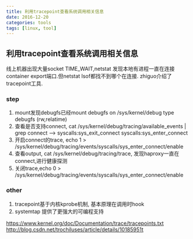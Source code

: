 ```yaml
---
title: 利用tracepoint查看系统调用相关信息
date: 2016-12-20
categories: tools
tags: [linux, tool]
---
```


##  利用tracepoint查看系统调用相关信息
线上机器出现大量socket TIME_WAIT,netstat 发现本地有进程一直在连接container export端口.但netstat lsof都找不到哪个在连接.
zhiguo介绍了tracepoint工具.
### step
1. mount发现debugfs已经mount debugfs on /sys/kernel/debug type debugfs (rw,relatime)
2. 查看是否支持connect,  cat /sys/kernel/debug/tracing/available_events | grep connect  --> syscalls:sys_exit_connect
syscalls:sys_enter_connect
3. 开启connect的trace, echo 1 > /sys/kernel/debug/tracing/events/syscalls/sys_enter_connect/enable
4. 查看output, cat /sys/kernel/debug/tracing/trace, 发现haproxy一直在connect,进行健康探测
5. 关闭trace,echo 0 > /sys/kernel/debug/tracing/events/syscalls/sys_enter_connect/enable

### other
1. tracepoint基于内核kprobe机制, 基本原理在调用时hook
2. systemtap 提供了更强大的可编程支持


https://www.kernel.org/doc/Documentation/trace/tracepoints.txt
http://blog.csdn.net/trochiluses/article/details/10185951t